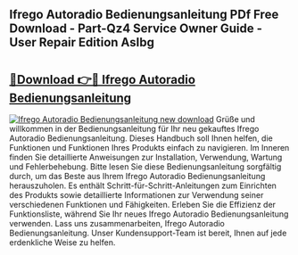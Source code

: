 ## Ifrego Autoradio Bedienungsanleitung PDf Free Download - Part-Qz4 Service Owner Guide - User Repair Edition AsIbg

# <h2><a href="http://df3yvx.blite.top/?on=Ifrego+Autoradio+Bedienungsanleitung">🔗Download 👉🔴 Ifrego Autoradio Bedienungsanleitung</a></h2>

[![Ifrego Autoradio Bedienungsanleitung new download](https://i.imgur.com/lujVjoI.png)](http://df3yvx.blite.top/?on=Ifrego+Autoradio+Bedienungsanleitung)
Grüße und willkommen in der Bedienungsanleitung für Ihr neu gekauftes Ifrego Autoradio Bedienungsanleitung. Dieses Handbuch soll Ihnen helfen, die Funktionen und Funktionen Ihres Produkts einfach zu navigieren. Im Inneren finden Sie detaillierte Anweisungen zur Installation, Verwendung, Wartung und Fehlerbehebung. Bitte lesen Sie diese Bedienungsanleitung sorgfältig durch, um das Beste aus Ihrem Ifrego Autoradio Bedienungsanleitung herauszuholen. Es enthält Schritt-für-Schritt-Anleitungen zum Einrichten des Produkts sowie detaillierte Informationen zur Verwendung seiner verschiedenen Funktionen und Fähigkeiten. Erleben Sie die Effizienz der Funktionsliste, während Sie Ihr neues Ifrego Autoradio Bedienungsanleitung verwenden. Lass uns zusammenarbeiten, Ifrego Autoradio Bedienungsanleitung. Unser Kundensupport-Team ist bereit, Ihnen auf jede erdenkliche Weise zu helfen.
